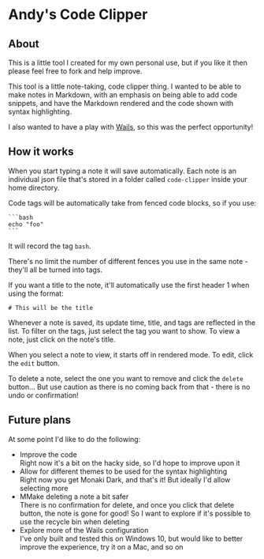 # Andy's Code Clipper

## About

This is a little tool I created for my own personal use, but if you like it then please feel free to fork and help improve.

This tool is a little note-taking, code clipper thing.  I wanted to be able to make notes in Markdown, with an emphasis on being able to add code snippets, and have the Markdown rendered and the code shown with syntax highlighting.

I also wanted to have a play with [Wails](https://wails.io/), so this was the perfect opportunity!

## How it works

When you start typing a note it will save automatically.  Each note is an individual json file that's stored in a folder called `code-clipper` inside your home directory.

Code tags will be automatically take from fenced code blocks, so if you use:

~~~
```bash
echo "foo"
```
~~~

It will record the tag `bash`.

There's no limit the number of different fences you use in the same note - they'll all be turned into tags.

If you want a title to the note, it'll automatically use the first header 1 when using the format:

~~~
# This will be the title
~~~

Whenever a note is saved, its update time, title, and tags are reflected in the list.  To filter on the tags, just select the tag you want to show.  To view a note, just click on the note's title.

When you select a note to view, it starts off in rendered mode.  To edit, click the `edit` button.

To delete a note, select the one you want to remove and click the `delete` button... But use caution as there is no coming back from that - there is no undo or confirmation!


## Future plans

At some point I'd like to do the following:

- Improve the code \
Right now it's a bit on the hacky side, so I'd hope to improve upon it
- Allow for different themes to be used for the syntax highlighting \
Right now you get Monaki Dark, and that's it!  But ideally I'd allow selecting more
- MMake deleting a note a bit safer \
There is no confirmation for delete, and once you click that delete button, the note is gone for good!  So I want to explore if it's possible to use the recycle bin when deleting
- Explore more of the Wails configuration \
I've only built and tested this on Windows 10, but would like to better improve the experience, try it on a Mac, and so on


